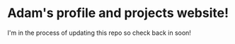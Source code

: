 # Adam's profile and projects website!

I'm in the process of updating this repo so check back in soon!
